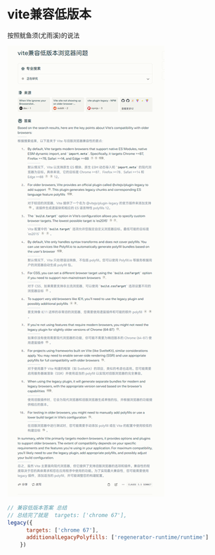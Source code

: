 # vite兼容低版本

按照鱿鱼须(尤雨溪)的说法

![vite](/study/imgs/vite-target.jpg)

```js
// 兼容低版本答案 总结
// 总结完了就是  targets: ['chrome 67'],
legacy({
      targets: ['chrome 67'],
      additionalLegacyPolyfills: ['regenerator-runtime/runtime']
    })
```
